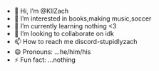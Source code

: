 - 👋 Hi, I’m @KllZach
- 👀 I’m interested in books,making music,soccer
- 🌱 I’m currently learning nothing <3
- 💞️ I’m looking to collaborate on idk
- 📫 How to reach me discord-stupidlyzach
- 😄 Pronouns: ...he/him/his
- ⚡ Fun fact: ...nothing

<!---
KllZach/KllZach is a ✨ special ✨ repository because its `README.md` (this file) appears on your GitHub profile.
You can click the Preview link to take a look at your changes.
--->
